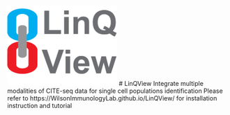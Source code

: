 <img src="/docs/img/linklogo.png" width="50%">
# LinQView
Integrate multiple modalities of CITE-seq data for single cell populations identification
Please refer to https://WilsonImmunologyLab.github.io/LinQView/ for installation instruction and tutorial
